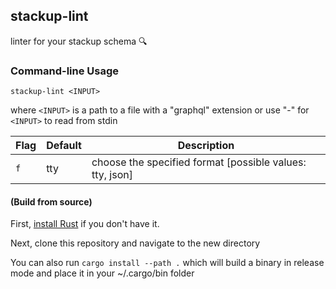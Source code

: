 ## stackup-lint

linter for your stackup schema :mag:

### Command-line Usage

`stackup-lint <INPUT>`

where `<INPUT>` is a path to a file with a "graphql" extension
or use "-" for `<INPUT>` to read from stdin

| Flag | Default | Description                                              |
| ---- | ------- | -------------------------------------------------------- |
| `f`  | tty     | choose the specified format [possible values: tty, json] |

#### (Build from source)

First, [install Rust](https://www.rust-lang.org/en-US/install.html) if you don't have it.

Next, clone this repository and navigate to the new directory

You can also run `cargo install --path .`
which will build a binary in release mode and place it in your
~/.cargo/bin folder
